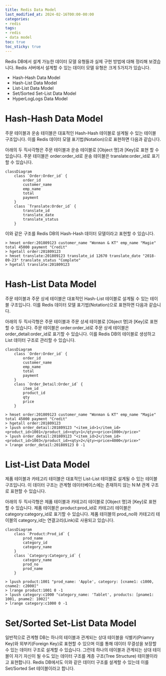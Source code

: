 ```yaml
---
title: Redis Data Model
last_modified_at: 2024-02-16T00:00-00:00
categories:
- redis
tags:
- redis
- data model
toc: true
toc_sticky: true
---
```


Redis DB에서 설계 가능한 데이터 모델 유형들과 실제 구현 방법에 대해 정리해 보겠습니다.
Redis 서버에서 설계할 수 있는 데이터 모델 유형은 크게 5가지가 있습니다.

- Hash-Hash Data Model
- Hash-List Data Model
- List-List Data Model
- Set/Sorted Set-List Data Model
- HyperLogLogs Data Model

# Hash-Hash Data Model

주문 테이블과 운송 테이블은 대표적인 Hash-Hash 테이블로 설계될 수 있는 테이블 구조입니다.
이를 Redis 데이터 모델 표기법(Notation)으로 표현하면 다음과 같습니다.

아래의 두 직사각형은 주문 테이블과 운송 테이블로 [Object 명]과 [Key]로 표현 할 수 있습니다.
주문 테이블은 order:order_id로 운송 테이블은 translate:order_id로 표기할 수 있습니다.

```mermaid
classDiagram
    class `Order:Order_id` {
        order_id
        customer_name
        emp_name
        total
        payment
    }
    class `Translate:Order_id` {
        translate_id
        translate_date
        translate_status
    }
```

이와 같은 구조를 Redis DB의 Hash-Hash 데이터 모델이라고 표현할 수 있습니다.

```Shell
> hmset order:201809123 customer_name "Wonman & KT" emp_name "Magie" total 45000 payment "Credit"
> hgetall order:201809123
> hmset translate:201809123 translate_id 12670 translate_date "2018-09-23" translate_status "Complete"
> hgetall translate:201809123
```

# Hash-List Data Model

주문 테이블과 주문 상세 테이블은 대표적인 Hash-List 테이블로 설계될 수 있는 테이블 구조입니다.
이를 Redis 데이터 모델 표기법(Notation)으로 표현하면 다음과 같습니다.

아래의 두 직사각형은 주문 테이블과 주문 상세 테이블로 [Object 명]과 [Key]로 표현 할 수 있습니다.
주문 테이블은 order:order_id로 주문 상세 테이블은 order_detail:order_id로 표기할 수 있습니다.
이를 Redis DB의 테이블로 생성하고 List 데이터 구조로 관리할 수 있습니다.

```mermaid
classDiagram
    class `Order:Order_id` {
        order_id
        customer_name
        emp_name
        total
        payment
    }
    class `Order_Detail:Order_id` {
        item_id
        product_id
        qty
        price
    }
```

```Shell
> hmset order:201809123 customer_name "Wonman & KT" emp_name "Magie" total 45000 payment "Credit"
> hgetall order:201809123
> lpush order_detail:201809123 "<item_id>1</item_id><product_id>1001</product_id><qty>1</qty><price>1000</price>"
> lpush order_detail:201809123 "<item_id>2</item_id><product_id>1003</product_id><qty>2</qty><price>4000</price>"
> lrange order_detail:201809123 0 -1
```

# List-List Data Model

제품 테이블과 카테고리 테이블은 대표적인 List-List 테이블로 설계될 수 있는 테이블 구조입니다.
이 데이터 구조는 관계형 데이터베이스에는 존재하지 않는 N:M 관계 구조로 표현할 수 있습니다.

아래의 두 직사각형은 제품 테이블과 카테고리 테이블로 [Object 명]과 [Key]로 표현 할 수 있습니다.
제품 테이블은 product:prod_id로 카테고리 테이블은 category:category_id로 표기할 수 있습니다.
제품 테이블의 prod_no와 카테고리 테이블의 category_id는 연결고리(Link)로 사용되고 있습니다.

```mermaid
classDiagram
    class `Product:Prod_id` {
        prod_name
        category_id
        category_name
    }
    class `Category:Category_id` {
        category_name
        prod_no
        prod_name
    }
```

```Shell
> lpush product:1001 "prod_name: 'Apple', category: [cname1: c1000, cname2: c2000]"
> lrange product:1001 0 -1
> lpush category:c1000 "category_name: 'Tablet', products: [pname1: 1001, pname2: 1002]"
> lrange category:c1000 0 -1
```

# Set/Sorted Set-List Data Model

일반적으로 관계형 DB는 하나의 테이블과 관계되는 상대 테이블을 식별키(Priamry Key)와 외부키(Foreign Key)로 표현할 수 있으며 이를 통해 데이터 무결성을 보장할 수 있는 데이터 구조로 설계할 수 있습니다.
그런데 하나의 테이블과 관계되는 상대 테이블이 자기 자신이 될 수도 있는 데이터 구조를 계층 구조(Tree Structure) 테이블이라고 표현합니다.
Redis DB에서도 이와 같은 데이터 구조를 설계할 수 있는데 이를 Set/Sorted Set 테이블이라고 합니다.
